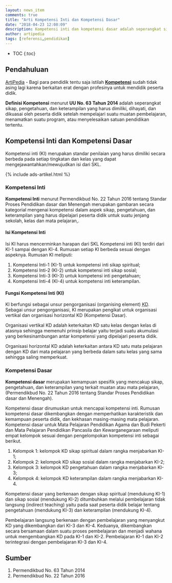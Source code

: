 ```yaml
---
layout: news_item
comments: true
title: "Arti Kompetensi Inti dan Kompetensi Dasar"
date: "2018-04-23 12:08:09"
description: Kompetensi inti dan kompetensi dasar adalah seperangkat sikap, pengetahuan, dan keterampilan yang harus dimiliki, dihayati, dan dikuasai oleh peserta didik pada kelas dan satuan pendidikan tertentu.
author: artipedia
tags: [referensi,pendidikan]
---
```

* TOC
{:toc}

## Pendahuluan
[ArtiPedia](/ "ArtiPedia") - Bagi para pendidik tentu saja istilah **[Kompetensi](/wiki/arti-kompetensi-inti-dan-kompetensi-dasar.html "Kompetensi")** sudah tidak asing lagi karena berkaitan erat dengan profesinya untuk mendidik peserta didik. 

**Definisi Kompetensi** menurut **UU No. 63 Tahun 2014** adalah seperangkat sikap, pengetahuan, dan keterampilan yang harus dimiliki, dihayati, dan dikuasai oleh peserta didik setelah mempelajari suatu muatan pembelajaran, menamatkan suatu program, atau menyelesaikan satuan pendidikan tertentu.

## Kompetensi Inti dan Kompetensi Dasar
Kompetensi inti (KI) merupakan standar penilaian yang harus dimiliki secara berbeda pada setiap tingkatan dan kelas yang dapat mengejawantahkan/mewujudkan isi dari SKL. 

{% include ads-artikel.html %}

### Kompetensi Inti
**Kompetensi Inti** menurut Permendikbud No. 22 Tahun 2016 tentang Standar Proses Pendidikan dasar dan Menengah merupakan gambaran secara kategorial mengenai kompetensi dalam aspek sikap, pengetahuan, dan keterampilan yang harus dipelajari peserta didik untuk suatu jenjang sekolah, kelas dan mata pelajaran,.

#### Isi Kompetensi Inti
Isi KI harus mencerminkan harapan dari SKL Kompetensi inti (KI) terdiri dari KI-1 sampai dengan KI-4. Rumusan setiap KI berbeda sesuai dengan aspeknya. Rumusan KI meliputi:
1. Kompetensi Inti-1 (KI-1) untuk kompetensi inti sikap spiritual;
2. Kompetensi Inti-2 (KI-2) untuk kompetensi inti sikap sosial;
3. Kompetensi Inti-3 (KI-3) untuk kompetensi inti pengetahuan;
4. Kompetensi Inti-4 (KI-4) untuk kompetensi inti keterampilan.

#### Fungsi Kompetensi Inti (KI)
KI berfungsi sebagai unsur pengorganisasi (organising element) <acronym title="Kompetensi Dasar">KD</acronym>. Sebagai unsur pengorganisasi, KI merupakan pengikat untuk organisasi vertikal dan organisasi horizontal KD (Kompetensi Dasar). 

Organisasi vertikal KD adalah keterkaitan KD satu kelas dengan kelas di atasnya sehingga memenuhi prinsip belajar yaitu terjadi suatu akumulasi yang berkesinambungan antar kompetensi yang dipelajari peserta didik. 

Organisasi horizontal KD adalah keterkaitan antara KD satu mata pelajaran dengan KD dari mata pelajaran yang berbeda dalam satu kelas yang sama sehingga saling memperkuat.
### Kompetensi Dasar
**Kompetensi dasar** merupakan kemampuan spesifik yang mencakup sikap, pengetahuan, dan keterampilan yang terkait muatan atau mata pelajaran, (Permendikbud No. 22 Tahun 2016 tentang Standar Proses Pendidikan dasar dan Menengah).

Kompetensi dasar dirumuskan untuk mencapai kompetensi inti. Rumusan kompetensi dasar dikembangkan dengan memperhatikan karakteristik dan kemampuan peserta didik, dan kekhasan masing-masing mata pelajaran. Kompetensi dasar untuk Mata Pelajaran Pendidikan Agama dan Budi Pekerti dan Mata Pelajaran Pendidikan Pancasila dan Kewarganegaraan meliputi empat kelompok sesuai dengan pengelompokan kompetensi inti sebagai berikut.
1. Kelompok 1: kelompok KD sikap spiritual dalam rangka menjabarkan KI-1;
2. Kelompok 2: kelompok KD sikap sosial dalam rangka menjabarkan KI-2;
3. Kelompok 3: kelompok KD pengetahuan dalam rangka menjabarkan KI-3;
4. Kelompok 4: kelompok KD keterampilan dalam rangka menjabarkan KI-4.

Kompetensi dasar yang berkenaan dengan sikap spiritual (mendukung KI-1) dan sikap sosial (mendukung KI-2) ditumbuhkan melalui pembelajaran tidak langsung (indirect teaching) yaitu pada saat peserta didik belajar tentang pengetahuan (mendukung KI-3) dan keterampilan (mendukung KI-4). 

Pembelajaran langsung berkenaan dengan pembelajaran yang menyangkut KD yang dikembangkan dari KI-3 dan KI-4. Keduanya, dikembangkan secara bersamaan dalam suatu proses pembelajaran dan menjadi wahana untuk mengembangkan KD pada KI-1 dan KI-2. Pembelajaran KI-1 dan KI-2 terintegrasi dengan pembelajaran KI-3 dan KI-4.

## Sumber
1. Permendikbud No. 63 Tahun 2014
2. Permendikbud No. 22 Tahun 2016
